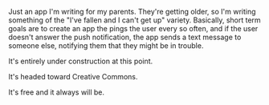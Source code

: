Just an app I'm writing for my parents.  They're getting older, so I'm writing something of the "I've fallen and I can't get up" variety.  Basically, short term goals are to create an app the pings the user every so often, and if the user doesn't answer the push notification, the app sends a text message to someone else, notifying them that they might be in trouble.

It's entirely under construction at this point.

It's headed toward Creative Commons.

It's free and it always will be.
